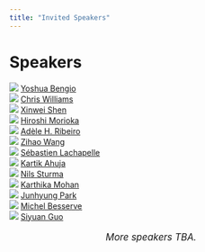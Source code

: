 ```yaml
---
title: "Invited Speakers"
---
```


# Speakers

<div class="list-of-people">
    <div class="person">
        <td><img src="/yoshua.jpg"></td>
        <td><a href="https://yoshuabengio.org">Yoshua Bengio</a></td>
    </div>
    <div class="person">
        <td><img src="/chris.jpg"></td>
        <td><a href="https://homepages.inf.ed.ac.uk/ckiw/">Chris Williams</a></td>
    </div>
    <div class="person">
        <td><img src="/xinwei.jpg"></td>
        <td><a href="https://xinweishen.netlify.app">Xinwei Shen</a></td>
    </div>
    <div class="person">
        <td><img src="/hiroshi.jpg"></td>
        <td><a href="https://sites.google.com/view/hiroshimorioka/">Hiroshi Morioka</a></td>
    </div>
    <div class="person">
        <td><img src="/adele.jpg"></td>
        <td><a href="https://adele.github.io/#about">Adèle H. Ribeiro</a></td>
    </div>
    <div class="person">
        <td><img src="/zihao.jpg"></td>
        <td><a href="https://stat.uchicago.edu/people/profile/zihao-wang/">Zihao Wang</a></td>
    </div>
    <div class="person">
        <td><img src="/sebastien.jpg"></td>
        <td><a href="https://slachapelle.github.io">Sébastien Lachapelle</a></td>
    </div>
    <div class="person">
        <td><img src="/kartik.jpg"></td>
        <td><a href="https://ahujak.github.io">Kartik Ahuja</a></td>
    </div>
    <div class="person">
        <td><img src="/nils.jpg"></td>
        <td><a href="https://nilssturma.github.io">Nils Sturma</a></td>
    </div>
    <div class="person">
        <td><img src="/karthika.jpg"></td>
        <td><a href="http://www.karthikamohan.com">Karthika Mohan</a></td>
    </div>
    <div class="person">
        <td><img src="/jun.jpg"></td>
        <td><a href="https://junhyung-park.github.io">Junhyung Park</a></td>
    </div>
    <div class="person">
        <td><img src="/michel.jpg"></td>
        <td><a href="https://michelbesserve.com">Michel Besserve</a></td>
    </div>
    <div class="person">
        <td><img src="/siyuan.jpg"></td>
        <td><a href="https://siyuanguo.com">Siyuan Guo</a></td>
    </div>
</div>

<div style="width: 100%; font-size: larger; text-align: center; margin-top: 18px;">
    <em>More speakers TBA.</em>
</div>